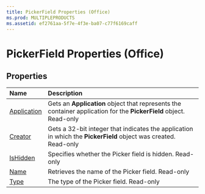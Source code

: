 ```yaml
---
title: PickerField Properties (Office)
ms.prod: MULTIPLEPRODUCTS
ms.assetid: ef2761aa-5f7e-4f3e-ba07-c77f6169caff
---
```



# PickerField Properties (Office)

## Properties



|**Name**|**Description**|
|:-----|:-----|
|[Application](pickerfield-application-property-office.md)|Gets an  **Application** object that represents the container application for the **PickerField** object. Read-only|
|[Creator](pickerfield-creator-property-office.md)|Gets a 32-bit integer that indicates the application in which the  **PickerField** object was created. Read-only|
|[IsHidden](pickerfield-ishidden-property-office.md)|Specifies whether the Picker field is hidden. Read-only|
|[Name](pickerfield-name-property-office.md)|Retrieves the name of the Picker field. Read-only|
|[Type](pickerfield-type-property-office.md)|The type of the Picker field. Read-only|

